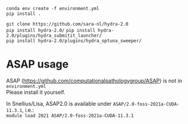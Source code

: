 `conda env create -f environment.yml`  
`pip install .`  

`git clone https://github.com/sara-nl/hydra-2.0`  
`pip install hydra-2.0/`
`pip install hydra-2.0/plugins/hydra_submitit_launcher/`  
`pip install hydra-2.0/plugins/hydra_optuna_sweeper/`


# ASAP usage
ASAP (https://github.com/computationalpathologygroup/ASAP) is not in `environment.yml`  
Please install it yourself.

In Snellius/Lisa, ASAP2.0 is available under `ASAP/2.0-foss-2021a-CUDA-11.3.1`, i.e.:  
`module load 2021 ASAP/2.0-foss-2021a-CUDA-11.3.1`
